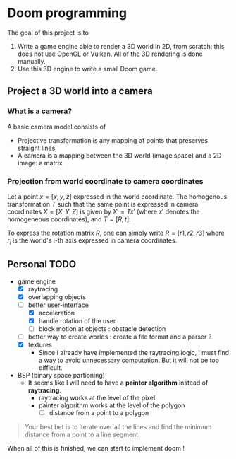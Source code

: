 # Doom programming

The goal of this project is to 

1. Write a game engine able to render a 3D world in 2D, from scratch: this does not use OpenGL or Vulkan. All of the 3D rendering is done manually.
2. Use this 3D engine to write a small Doom game.

## Project a 3D world into a camera

### What is a camera?

A basic camera model consists of 

* Projective transformation is any mapping of points that preserves straight lines
* A camera is a mapping between the 3D world (image space) and a 2D image: a matrix

### Projection from world coordinate to camera coordinates

Let a point $x = [x,y,z]$ expressed in the world coordinate. The homogenous transformation $T$ such that the same point is expressed in camera coordinates $X = [X,Y,Z]$ is given by $X' = T x'$ (where $x'$ denotes the homogeneous coordinates), and $T = [R, t]$.

To express the rotation matrix $R$, one can simply write $R = [r1, r2, r3]$ where $r_i$ is the world's i-th axis expressed in camera coordinates.

## Personal TODO

- game engine
    - [x] raytracing
    - [x] overlapping objects
    - [ ] better user-interface
      - [x] acceleration
      - [x] handle rotation of the user
      - [ ] block motion at objects : obstacle detection
    - [ ] better way to create worlds : create a file format and a parser ?
    - [x] textures
      - Since I already have implemented the raytracing logic, I must find a way to avoid unnecessary computation. But it will not be too difficult.

- BSP (binary space partioning)
  - It seems like I will need to have a **painter algorithm** instead of **raytracing**.
    - raytracing works at the level of the pixel
    - painter algorithm works at the level of the polygon
      - [ ] distance from a point to a polygon
> Your best bet is to iterate over all the lines and find the minimum distance from a point to a line segment. 

When all of this is finished, we can start to implement doom !

